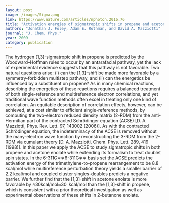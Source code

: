 ```yaml
---
layout: post
image: /images/Sigma.png
link: https://www.nature.com/articles/nphoton.2016.76
title: "Activation energies of sigmatropic shifts in propene and acetone enolate from the anti-Hermitian contracted Schrödinger equation" 
authors: "Jonathan J. Foley, Adam E. Rothman, and David A. Mazziotti"
journal: "J. Chem. Phys."
year: 2009
category: publication
---
```

The hydrogen [1,3]-sigmatropic shift in propene is predicted by the Woodward–Hoffman rules to occur by an antarafacial pathway, yet the lack of experimental evidence suggests that this pathway is not favorable. Two natural questions arise: (i) can the [1,3]-shift be made more favorable by a symmetry-forbidden multistep pathway, and (ii) can the energetics be influenced by a substituent on propene? As in many chemical reactions, describing the energetics of these reactions requires a balanced treatment of both single-reference and multireference electron correlations, and yet traditional wave function methods often excel in treating only one kind of correlation. An equitable description of correlation effects, however, can be achieved, at a cost similar to efficient single-reference methods, by computing the two-electron reduced density matrix (2-RDM) from the anti-Hermitian part of the contracted Schrödinger equation (ACSE) [D. A. Mazziotti, Phys. Rev. Lett. 97, 143002 (2006)]. As with the contracted Schrödinger equation, the indeterminacy of the ACSE is removed without the many-electron wave function by reconstructing the 3-RDM from the 2-RDM via cumulant theory [D. A. Mazziotti, Chem. Phys. Lett. 289, 419 (1998)]. In this paper we apply the ACSE to study sigmatropic shifts in both propene and acetone enolate while extending its formalism to treat doublet spin states. In the 6-311G∗∗6-311G∗∗ basis set the ACSE predicts the activation energy of the trimethylene-to-propene rearrangement to be 8.8 kcal/mol while multireference perturbation theory yields a smaller barrier of 2.2 kcal/mol and coupled cluster singles-doubles predicts a negative barrier. We further find that the [1,3]-shift in acetone enolate is more favorable by ≈30kcal/mol≈30 kcal/mol than the [1,3]-shift in propene, which is consistent with a prior theoretical investigation as well as experimental observations of these shifts in 2-butanone enolate.

